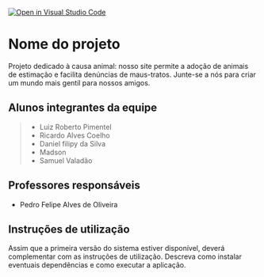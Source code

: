 [![Open in Visual Studio Code](https://classroom.github.com/assets/open-in-vscode-718a45dd9cf7e7f842a935f5ebbe5719a5e09af4491e668f4dbf3b35d5cca122.svg)](https://classroom.github.com/online_ide?assignment_repo_id=11992546&assignment_repo_type=AssignmentRepo)
# Nome do projeto
Projeto dedicado à causa animal: nosso site permite a adoção de animais de estimação e facilita denúncias de maus-tratos. Junte-se a nós para criar um mundo mais gentil para nossos amigos.

## Alunos integrantes da equipe

> - Luiz Roberto Pimentel
> - Ricardo Alves Coelho
> - Daniel filipy da Silva 
> - Madson
> - Samuel Valadão 

## Professores responsáveis

* Pedro Felipe Alves de Oliveira


## Instruções de utilização

Assim que a primeira versão do sistema estiver disponível, deverá complementar com as instruções de utilização. Descreva como instalar eventuais dependências e como executar a aplicação.
